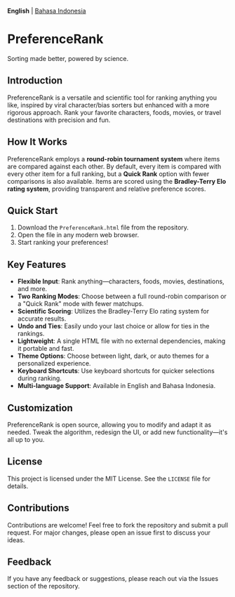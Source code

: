 **English** | [Bahasa Indonesia](https://github.com/mahalisyarifuddin/PreferenceRank/blob/main/README-id.md)

# PreferenceRank
Sorting made better, powered by science.

## Introduction
PreferenceRank is a versatile and scientific tool for ranking anything you like, inspired by viral character/bias sorters but enhanced with a more rigorous approach. Rank your favorite characters, foods, movies, or travel destinations with precision and fun.

## How It Works
PreferenceRank employs a **round-robin tournament system** where items are compared against each other. By default, every item is compared with every other item for a full ranking, but a **Quick Rank** option with fewer comparisons is also available. Items are scored using the **Bradley-Terry Elo rating system**, providing transparent and relative preference scores.

## Quick Start
1. Download the `PreferenceRank.html` file from the repository.
2. Open the file in any modern web browser.
3. Start ranking your preferences!

## Key Features
- **Flexible Input**: Rank anything—characters, foods, movies, destinations, and more.
- **Two Ranking Modes**: Choose between a full round-robin comparison or a "Quick Rank" mode with fewer matchups.
- **Scientific Scoring**: Utilizes the Bradley-Terry Elo rating system for accurate results.
- **Undo and Ties**: Easily undo your last choice or allow for ties in the rankings.
- **Lightweight**: A single HTML file with no external dependencies, making it portable and fast.
- **Theme Options**: Choose between light, dark, or auto themes for a personalized experience.
- **Keyboard Shortcuts**: Use keyboard shortcuts for quicker selections during ranking.
- **Multi-language Support**: Available in English and Bahasa Indonesia.

## Customization
PreferenceRank is open source, allowing you to modify and adapt it as needed. Tweak the algorithm, redesign the UI, or add new functionality—it's all up to you.

## License
This project is licensed under the MIT License. See the `LICENSE` file for details.

## Contributions
Contributions are welcome! Feel free to fork the repository and submit a pull request. For major changes, please open an issue first to discuss your ideas.

## Feedback
If you have any feedback or suggestions, please reach out via the Issues section of the repository.
